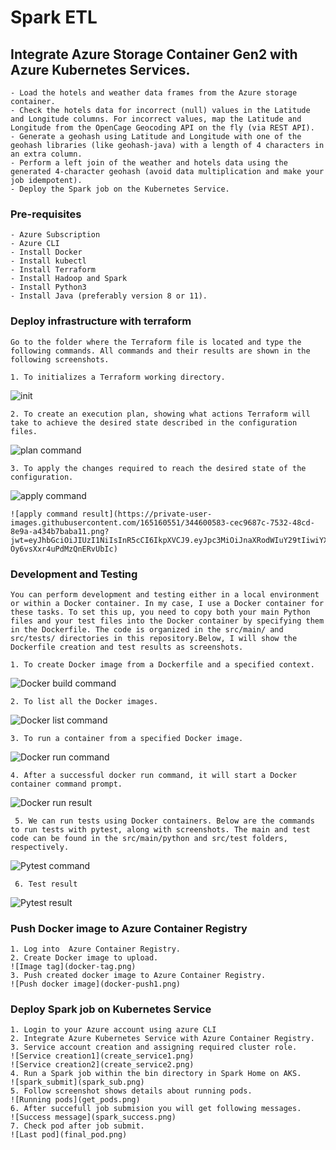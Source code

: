 # Spark ETL

## Integrate Azure Storage Container Gen2 with Azure Kubernetes Services.

    - Load the hotels and weather data frames from the Azure storage container.
    - Check the hotels data for incorrect (null) values in the Latitude and Longitude columns. For incorrect values, map the Latitude and Longitude from the OpenCage Geocoding API on the fly (via REST API).
    - Generate a geohash using Latitude and Longitude with one of the geohash libraries (like geohash-java) with a length of 4 characters in an extra column.
    - Perform a left join of the weather and hotels data using the generated 4-character geohash (avoid data multiplication and make your job idempotent).
    - Deploy the Spark job on the Kubernetes Service.

### Pre-requisites

    - Azure Subscription
    - Azure CLI
    - Install Docker
    - Install kubectl
    - Install Terraform
    - Install Hadoop and Spark
    - Install Python3
    - Install Java (preferably version 8 or 11).

### Deploy infrastructure with terraform

    Go to the folder where the Terraform file is located and type the following commands. All commands and their results are shown in the following screenshots.

    1. To initializes a Terraform working directory.

![init](https://private-user-images.githubusercontent.com/165160551/344597364-9530e881-26a5-4aaf-866a-5876cb16e0f3.png?jwt=eyJhbGciOiJIUzI1NiIsInR5cCI6IkpXVCJ9.eyJpc3MiOiJnaXRodWIuY29tIiwiYXVkIjoicmF3LmdpdGh1YnVzZXJjb250ZW50LmNvbSIsImtleSI6ImtleTUiLCJleHAiOjE3MTk4MjI1NDIsIm5iZiI6MTcxOTgyMjI0MiwicGF0aCI6Ii8xNjUxNjA1NTEvMzQ0NTk3MzY0LTk1MzBlODgxLTI2YTUtNGFhZi04NjZhLTU4NzZjYjE2ZTBmMy5wbmc_WC1BbXotQWxnb3JpdGhtPUFXUzQtSE1BQy1TSEEyNTYmWC1BbXotQ3JlZGVudGlhbD1BS0lBVkNPRFlMU0E1M1BRSzRaQSUyRjIwMjQwNzAxJTJGdXMtZWFzdC0xJTJGczMlMkZhd3M0X3JlcXVlc3QmWC1BbXotRGF0ZT0yMDI0MDcwMVQwODI0MDJaJlgtQW16LUV4cGlyZXM9MzAwJlgtQW16LVNpZ25hdHVyZT1hNWNjM2QzNDYxNmUxNmYwY2E4N2NhOTM4ZTEyNWM4ZTQxNDg4NmY3MzU2OTQ4MjkzOTM4MjVkZWZhOTlhN2FiJlgtQW16LVNpZ25lZEhlYWRlcnM9aG9zdCZhY3Rvcl9pZD0wJmtleV9pZD0wJnJlcG9faWQ9MCJ9.YJgNRAF0FfBnPY3pZcxME7WlD6zwpZ5ncEa2N9Iis-4)

    2. To create an execution plan, showing what actions Terraform will take to achieve the desired state described in the configuration files.

![plan command](https://private-user-images.githubusercontent.com/165160551/344600565-a25ebcef-0091-420c-b6c2-e5eca3988727.png?jwt=eyJhbGciOiJIUzI1NiIsInR5cCI6IkpXVCJ9.eyJpc3MiOiJnaXRodWIuY29tIiwiYXVkIjoicmF3LmdpdGh1YnVzZXJjb250ZW50LmNvbSIsImtleSI6ImtleTUiLCJleHAiOjE3MTk4MjI4NTAsIm5iZiI6MTcxOTgyMjU1MCwicGF0aCI6Ii8xNjUxNjA1NTEvMzQ0NjAwNTY1LWEyNWViY2VmLTAwOTEtNDIwYy1iNmMyLWU1ZWNhMzk4ODcyNy5wbmc_WC1BbXotQWxnb3JpdGhtPUFXUzQtSE1BQy1TSEEyNTYmWC1BbXotQ3JlZGVudGlhbD1BS0lBVkNPRFlMU0E1M1BRSzRaQSUyRjIwMjQwNzAxJTJGdXMtZWFzdC0xJTJGczMlMkZhd3M0X3JlcXVlc3QmWC1BbXotRGF0ZT0yMDI0MDcwMVQwODI5MTBaJlgtQW16LUV4cGlyZXM9MzAwJlgtQW16LVNpZ25hdHVyZT04YmExM2E0ZTQzYzM5NjcxYzIzYjQxMTk3NDBiODM2ZWE0YjgwMzg5OGE3MWRmNjM3YzJlZWMwOWM0MTY5MmMwJlgtQW16LVNpZ25lZEhlYWRlcnM9aG9zdCZhY3Rvcl9pZD0wJmtleV9pZD0wJnJlcG9faWQ9MCJ9.gsnvpdXry0HWX72eRY-A1W7usVe0yCFOfy84Joe41Dw)

    3. To apply the changes required to reach the desired state of the configuration.

![apply command](https://private-user-images.githubusercontent.com/165160551/344600583-cec9687c-7532-48cd-8e9a-a434b7baba11.png?jwt=eyJhbGciOiJIUzI1NiIsInR5cCI6IkpXVCJ9.eyJpc3MiOiJnaXRodWIuY29tIiwiYXVkIjoicmF3LmdpdGh1YnVzZXJjb250ZW50LmNvbSIsImtleSI6ImtleTUiLCJleHAiOjE3MTk4MjI4NTAsIm5iZiI6MTcxOTgyMjU1MCwicGF0aCI6Ii8xNjUxNjA1NTEvMzQ0NjAwNTgzLWNlYzk2ODdjLTc1MzItNDhjZC04ZTlhLWE0MzRiN2JhYmExMS5wbmc_WC1BbXotQWxnb3JpdGhtPUFXUzQtSE1BQy1TSEEyNTYmWC1BbXotQ3JlZGVudGlhbD1BS0lBVkNPRFlMU0E1M1BRSzRaQSUyRjIwMjQwNzAxJTJGdXMtZWFzdC0xJTJGczMlMkZhd3M0X3JlcXVlc3QmWC1BbXotRGF0ZT0yMDI0MDcwMVQwODI5MTBaJlgtQW16LUV4cGlyZXM9MzAwJlgtQW16LVNpZ25hdHVyZT1hMmFkYmQwN2Q0MGNlYmRmZDk4NTk4MmM2Yjg0YWYxODhjY2NhOWViNzQ2MWNlN2ZiYjg4ZWIwODdhZThlYmI3JlgtQW16LVNpZ25lZEhlYWRlcnM9aG9zdCZhY3Rvcl9pZD0wJmtleV9pZD0wJnJlcG9faWQ9MCJ9.MU0pg3TcYpePCnbGlid-Oy6vsXxr4uPdMzQnERvUbIc)

    ![apply command result](https://private-user-images.githubusercontent.com/165160551/344600583-cec9687c-7532-48cd-8e9a-a434b7baba11.png?jwt=eyJhbGciOiJIUzI1NiIsInR5cCI6IkpXVCJ9.eyJpc3MiOiJnaXRodWIuY29tIiwiYXVkIjoicmF3LmdpdGh1YnVzZXJjb250ZW50LmNvbSIsImtleSI6ImtleTUiLCJleHAiOjE3MTk4MjI4NTAsIm5iZiI6MTcxOTgyMjU1MCwicGF0aCI6Ii8xNjUxNjA1NTEvMzQ0NjAwNTgzLWNlYzk2ODdjLTc1MzItNDhjZC04ZTlhLWE0MzRiN2JhYmExMS5wbmc_WC1BbXotQWxnb3JpdGhtPUFXUzQtSE1BQy1TSEEyNTYmWC1BbXotQ3JlZGVudGlhbD1BS0lBVkNPRFlMU0E1M1BRSzRaQSUyRjIwMjQwNzAxJTJGdXMtZWFzdC0xJTJGczMlMkZhd3M0X3JlcXVlc3QmWC1BbXotRGF0ZT0yMDI0MDcwMVQwODI5MTBaJlgtQW16LUV4cGlyZXM9MzAwJlgtQW16LVNpZ25hdHVyZT1hMmFkYmQwN2Q0MGNlYmRmZDk4NTk4MmM2Yjg0YWYxODhjY2NhOWViNzQ2MWNlN2ZiYjg4ZWIwODdhZThlYmI3JlgtQW16LVNpZ25lZEhlYWRlcnM9aG9zdCZhY3Rvcl9pZD0wJmtleV9pZD0wJnJlcG9faWQ9MCJ9.MU0pg3TcYpePCnbGlid-Oy6vsXxr4uPdMzQnERvUbIc)

### Development and Testing

    You can perform development and testing either in a local environment or within a Docker container. In my case, I use a Docker container for these tasks. To set this up, you need to copy both your main Python files and your test files into the Docker container by specifying them in the Dockerfile. The code is organized in the src/main/ and src/tests/ directories in this repository.Below, I will show the Dockerfile creation and test results as screenshots.

    1. To create Docker image from a Dockerfile and a specified context.

![Docker build command](https://private-user-images.githubusercontent.com/165160551/344600596-a4dddd29-93a2-49ec-a0e4-9ed35619d2fa.png?jwt=eyJhbGciOiJIUzI1NiIsInR5cCI6IkpXVCJ9.eyJpc3MiOiJnaXRodWIuY29tIiwiYXVkIjoicmF3LmdpdGh1YnVzZXJjb250ZW50LmNvbSIsImtleSI6ImtleTUiLCJleHAiOjE3MTk4MjY3MzAsIm5iZiI6MTcxOTgyNjQzMCwicGF0aCI6Ii8xNjUxNjA1NTEvMzQ0NjAwNTk2LWE0ZGRkZDI5LTkzYTItNDllYy1hMGU0LTllZDM1NjE5ZDJmYS5wbmc_WC1BbXotQWxnb3JpdGhtPUFXUzQtSE1BQy1TSEEyNTYmWC1BbXotQ3JlZGVudGlhbD1BS0lBVkNPRFlMU0E1M1BRSzRaQSUyRjIwMjQwNzAxJTJGdXMtZWFzdC0xJTJGczMlMkZhd3M0X3JlcXVlc3QmWC1BbXotRGF0ZT0yMDI0MDcwMVQwOTMzNTBaJlgtQW16LUV4cGlyZXM9MzAwJlgtQW16LVNpZ25hdHVyZT1lMTY2Yzk5NGUyZGQ3YzVkN2FjNWU1NWUzZTQxZTE5NTJkYjA2MTg0NjcxODQ0ZTcyNjZkYzBhNjBiNTNiMjk5JlgtQW16LVNpZ25lZEhlYWRlcnM9aG9zdCZhY3Rvcl9pZD0wJmtleV9pZD0wJnJlcG9faWQ9MCJ9.Ymv9DpTmeQ428kfvnWDhd59WJffwparUW7IqRDWAFzE)

    2. To list all the Docker images.

![Docker list command](https://private-user-images.githubusercontent.com/165160551/344600599-d66ed2eb-1b24-418a-8e1d-58aad289158b.png?jwt=eyJhbGciOiJIUzI1NiIsInR5cCI6IkpXVCJ9.eyJpc3MiOiJnaXRodWIuY29tIiwiYXVkIjoicmF3LmdpdGh1YnVzZXJjb250ZW50LmNvbSIsImtleSI6ImtleTUiLCJleHAiOjE3MTk4MjY3MzAsIm5iZiI6MTcxOTgyNjQzMCwicGF0aCI6Ii8xNjUxNjA1NTEvMzQ0NjAwNTk5LWQ2NmVkMmViLTFiMjQtNDE4YS04ZTFkLTU4YWFkMjg5MTU4Yi5wbmc_WC1BbXotQWxnb3JpdGhtPUFXUzQtSE1BQy1TSEEyNTYmWC1BbXotQ3JlZGVudGlhbD1BS0lBVkNPRFlMU0E1M1BRSzRaQSUyRjIwMjQwNzAxJTJGdXMtZWFzdC0xJTJGczMlMkZhd3M0X3JlcXVlc3QmWC1BbXotRGF0ZT0yMDI0MDcwMVQwOTMzNTBaJlgtQW16LUV4cGlyZXM9MzAwJlgtQW16LVNpZ25hdHVyZT00ODk0ZjliOGQ2YWExZjkxMGViMGIyMjhiNmEyNTQyM2Q3ZjA5Zjk5YWM4YmE3OTMzOGYxODBjMjllZmIxODJlJlgtQW16LVNpZ25lZEhlYWRlcnM9aG9zdCZhY3Rvcl9pZD0wJmtleV9pZD0wJnJlcG9faWQ9MCJ9.GBzo3U2oTzRN6Zmq4m0t6aI4Angwt4fhoMAl9bW5Eas)

    3. To run a container from a specified Docker image.

![Docker run command](https://private-user-images.githubusercontent.com/165160551/344600549-d62dac43-df7c-4152-90ff-d6080035ca27.png?jwt=eyJhbGciOiJIUzI1NiIsInR5cCI6IkpXVCJ9.eyJpc3MiOiJnaXRodWIuY29tIiwiYXVkIjoicmF3LmdpdGh1YnVzZXJjb250ZW50LmNvbSIsImtleSI6ImtleTUiLCJleHAiOjE3MTk4MjY3MzAsIm5iZiI6MTcxOTgyNjQzMCwicGF0aCI6Ii8xNjUxNjA1NTEvMzQ0NjAwNTQ5LWQ2MmRhYzQzLWRmN2MtNDE1Mi05MGZmLWQ2MDgwMDM1Y2EyNy5wbmc_WC1BbXotQWxnb3JpdGhtPUFXUzQtSE1BQy1TSEEyNTYmWC1BbXotQ3JlZGVudGlhbD1BS0lBVkNPRFlMU0E1M1BRSzRaQSUyRjIwMjQwNzAxJTJGdXMtZWFzdC0xJTJGczMlMkZhd3M0X3JlcXVlc3QmWC1BbXotRGF0ZT0yMDI0MDcwMVQwOTMzNTBaJlgtQW16LUV4cGlyZXM9MzAwJlgtQW16LVNpZ25hdHVyZT03ZWIwMTY2YmQxMTRhMzAwOTZhOGI0ZWYwNDFiYmMwNjcxMzA0MzExZDY4YzI3YzUxZWM2Y2NiNWFmN2MzZmE2JlgtQW16LVNpZ25lZEhlYWRlcnM9aG9zdCZhY3Rvcl9pZD0wJmtleV9pZD0wJnJlcG9faWQ9MCJ9.S2k_B9eqQC720ZNFvCHQbfGURMnklQfjsZfO0RfDIpc)

    4. After a successful docker run command, it will start a Docker container command prompt.

![Docker run result](https://private-user-images.githubusercontent.com/165160551/344600551-d970bea3-2153-4d60-8111-eb3cef2c2339.png?jwt=eyJhbGciOiJIUzI1NiIsInR5cCI6IkpXVCJ9.eyJpc3MiOiJnaXRodWIuY29tIiwiYXVkIjoicmF3LmdpdGh1YnVzZXJjb250ZW50LmNvbSIsImtleSI6ImtleTUiLCJleHAiOjE3MTk4MjY3MzAsIm5iZiI6MTcxOTgyNjQzMCwicGF0aCI6Ii8xNjUxNjA1NTEvMzQ0NjAwNTUxLWQ5NzBiZWEzLTIxNTMtNGQ2MC04MTExLWViM2NlZjJjMjMzOS5wbmc_WC1BbXotQWxnb3JpdGhtPUFXUzQtSE1BQy1TSEEyNTYmWC1BbXotQ3JlZGVudGlhbD1BS0lBVkNPRFlMU0E1M1BRSzRaQSUyRjIwMjQwNzAxJTJGdXMtZWFzdC0xJTJGczMlMkZhd3M0X3JlcXVlc3QmWC1BbXotRGF0ZT0yMDI0MDcwMVQwOTMzNTBaJlgtQW16LUV4cGlyZXM9MzAwJlgtQW16LVNpZ25hdHVyZT05NmIzZGVmNDcwYjgyMzZkMGI3MTExNTFkODA5NWNjOTEyMjU0ZDM3NDUwZmY2NTQ0Nzk1YmM3M2ZlOGY4ZWM3JlgtQW16LVNpZ25lZEhlYWRlcnM9aG9zdCZhY3Rvcl9pZD0wJmtleV9pZD0wJnJlcG9faWQ9MCJ9.dHBnefjR7uA8pE1kF2eYPmZJTTiwLiHotNV6tNNwPtc)

     5. We can run tests using Docker containers. Below are the commands to run tests with pytest, along with screenshots. The main and test code can be found in the src/main/python and src/test folders, respectively.

![Pytest command](https://private-user-images.githubusercontent.com/165160551/344600577-f59ce78b-2dfb-473f-956e-ee82391085c5.png?jwt=eyJhbGciOiJIUzI1NiIsInR5cCI6IkpXVCJ9.eyJpc3MiOiJnaXRodWIuY29tIiwiYXVkIjoicmF3LmdpdGh1YnVzZXJjb250ZW50LmNvbSIsImtleSI6ImtleTUiLCJleHAiOjE3MTk4MjY3MzAsIm5iZiI6MTcxOTgyNjQzMCwicGF0aCI6Ii8xNjUxNjA1NTEvMzQ0NjAwNTc3LWY1OWNlNzhiLTJkZmItNDczZi05NTZlLWVlODIzOTEwODVjNS5wbmc_WC1BbXotQWxnb3JpdGhtPUFXUzQtSE1BQy1TSEEyNTYmWC1BbXotQ3JlZGVudGlhbD1BS0lBVkNPRFlMU0E1M1BRSzRaQSUyRjIwMjQwNzAxJTJGdXMtZWFzdC0xJTJGczMlMkZhd3M0X3JlcXVlc3QmWC1BbXotRGF0ZT0yMDI0MDcwMVQwOTMzNTBaJlgtQW16LUV4cGlyZXM9MzAwJlgtQW16LVNpZ25hdHVyZT02YzExNWQ1M2I4OTQwNTMxMGFkMThhNjE3YmQyNTU0ZjBjNDI5MzJmMzY5YWQ4MWNhMTU2NjdiM2U5ZDgyZjhkJlgtQW16LVNpZ25lZEhlYWRlcnM9aG9zdCZhY3Rvcl9pZD0wJmtleV9pZD0wJnJlcG9faWQ9MCJ9.5PObeigbdxng8oxLPTQT9xEq070AqPQWQPsJUF70HP8)

     6. Test result

![Pytest result](https://private-user-images.githubusercontent.com/165160551/344600581-ecf1a851-a340-4014-839a-7aa690053789.png?jwt=eyJhbGciOiJIUzI1NiIsInR5cCI6IkpXVCJ9.eyJpc3MiOiJnaXRodWIuY29tIiwiYXVkIjoicmF3LmdpdGh1YnVzZXJjb250ZW50LmNvbSIsImtleSI6ImtleTUiLCJleHAiOjE3MTk4MjY3MzAsIm5iZiI6MTcxOTgyNjQzMCwicGF0aCI6Ii8xNjUxNjA1NTEvMzQ0NjAwNTgxLWVjZjFhODUxLWEzNDAtNDAxNC04MzlhLTdhYTY5MDA1Mzc4OS5wbmc_WC1BbXotQWxnb3JpdGhtPUFXUzQtSE1BQy1TSEEyNTYmWC1BbXotQ3JlZGVudGlhbD1BS0lBVkNPRFlMU0E1M1BRSzRaQSUyRjIwMjQwNzAxJTJGdXMtZWFzdC0xJTJGczMlMkZhd3M0X3JlcXVlc3QmWC1BbXotRGF0ZT0yMDI0MDcwMVQwOTMzNTBaJlgtQW16LUV4cGlyZXM9MzAwJlgtQW16LVNpZ25hdHVyZT03NDRmNzJkY2UyMWFjYWZhZWI3YWVlZGYzNTA4ZTQ3MTUxOTA2N2Q4M2Y0YjYwZDU5NzA2Y2FmNDY5MTUxOWQwJlgtQW16LVNpZ25lZEhlYWRlcnM9aG9zdCZhY3Rvcl9pZD0wJmtleV9pZD0wJnJlcG9faWQ9MCJ9.Dzg4m53_wvGZuhlVtHGm6y0WzXa43w5w5zlS7KicDnY)

### Push Docker image to Azure Container Registry

    1. Log into  Azure Container Registry.
    2. Create Docker image to upload.
    ![Image tag](docker-tag.png)
    3. Push created docker image to Azure Container Registry.
    ![Push docker image](docker-push1.png)

### Deploy Spark job on Kubernetes Service

    1. Login to your Azure account using azure CLI
    2. Integrate Azure Kubernetes Service with Azure Container Registry.
    3. Service account creation and assigning required cluster role.
    ![Service creation1](create_service1.png)
    ![Service creation2](create_service2.png)
    4. Run a Spark job within the bin directory in Spark Home on AKS.
    ![spark_submit](spark_sub.png)
    5. Follow screenshot shows details about running pods.
    ![Running pods](get_pods.png)
    6. After succefull job submision you will get following messages.
    ![Success message](spark_success.png)
    7. Check pod after job submit.
    ![Last pod](final_pod.png)
